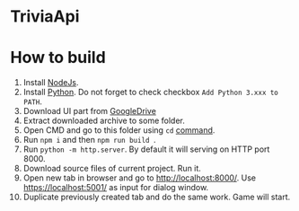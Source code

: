 # TriviaApi

# How to build
1. Install [NodeJs](https://nodejs.org/).
2. Install [Python](https://www.python.org/downloads/). Do not forget to check checkbox ```Add Python 3.xxx to PATH```.
2. Download UI part from [GoogleDrive](https://drive.google.com/drive/folders/1vtRdVSawPbA0FHuMNdkYWdluoxFUVvsS?usp=sharing)
3. Extract downloaded archive to some folder.
4. Open CMD and go to this folder using ```cd``` [command](https://en.wikipedia.org/wiki/Cd_(command)).
5. Run ```npm i``` and then ```npm run build ```.
6. Run ```python -m http.server```. By default it will serving on HTTP port 8000.
7. Download source files of current project. Run it.
8. Open new tab in browser and go to [http://localhost:8000/](http://localhost:8000/). Use [https://localhost:5001/](https://localhost:5001/) as input for dialog window.
9. Duplicate previously created tab and do the same work.
Game will start.
